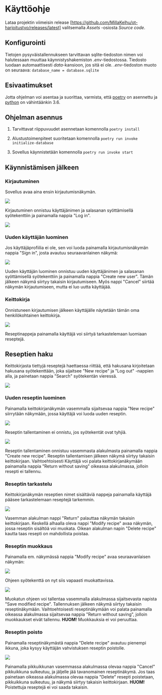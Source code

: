 # Käyttöohje
Lataa projektin viimeisin release [https://github.com/MillaKelhu/ot-harjoitustyo/releases/latest] valitsemalla *Assets* -osiosta *Source code*.

## Konfigurointi
Tietojen pysyväistallennukseen tarvittavan sqlite-tiedoston nimen voi halutessaan muuttaa käynnistyshakemiston _.env_-tiedostossa. Tiedosto luodaan automaattisesti _data_-kansioon, jos sitä ei ole. _.env_-tiedoston muoto on seuraava:
`database_name = database.sqlite`

## Esivaatimukset
Jotta ohjelman voi asentaa ja suorittaa, varmista, että [poetry](https://python-poetry.org/docs/#installation) on asennettu ja [python](https://www.python.org/downloads/) on vähintäänkin 3.6.

## Ohjelman asennus
1. Tarvittavat riippuvuudet asennetaan komennolla
`poetry install`

2. Alustustoimenpiteet suoritetaan komennolla
`poetry run invoke initialize-database`

3. Sovellus käynnistetään komennolla
`poetry run invoke start`

## Käynnistämisen jälkeen

### Kirjautuminen
Sovellus avaa aina ensin kirjautumisnäkymän.

![](https://raw.githubusercontent.com/MillaKelhu/ot-harjoitustyo/master/dokumentaatio/kuvat/login_view.png)

Kirjautuminen onnistuu käyttäjänimen ja salasanan syöttämisellä syötekenttiin ja painamalla nappia "Log in".

![](https://raw.githubusercontent.com/MillaKelhu/ot-harjoitustyo/master/dokumentaatio/kuvat/login_view_input.png)

### Uuden käyttäjän luominen
Jos käyttäjäprofiilia ei ole, sen voi luoda painamalla kirjautumisnäkymän nappia "Sign in", josta avautuu seuraavanlainen näkymä: 

![](https://raw.githubusercontent.com/MillaKelhu/ot-harjoitustyo/master/dokumentaatio/kuvat/signin_view.png)

Uuden käyttäjän luominen onnistuu uuden käyttäjänimen ja salasanan syöttämisellä syötekenttiin ja painamalla nappia "Create new user". Tämän jälkeen näkymä siirtyy takaisin kirjautumiseen. Myös nappi "Cancel" siirtää näkymän kirjautumiseen, mutta ei luo uutta käyttäjää.

### Keittokirja
Onnistuneen kirjautumisen jälkeen käyttäjälle näytetään tämän oma henkilökohtainen keittokirja.

![](https://raw.githubusercontent.com/MillaKelhu/ot-harjoitustyo/master/dokumentaatio/kuvat/bookview_vko7_1.png)

Reseptinappeja painamalla käyttäjä voi siirtyä tarkastelemaan luomiaan reseptejä.

## Reseptien haku
Keittokirjasta tiettyjä reseptejä haettaessa riittää, että hakusana kirjoitetaan hakusana syötekenttään, joka sijaitsee "New recipe" ja "Log out" -nappien alla, ja painetaan nappia "Search" syötekentän vieressä.

![](https://raw.githubusercontent.com/MillaKelhu/ot-harjoitustyo/master/dokumentaatio/kuvat/search_2.png)

### Uuden reseptin luominen
Painamalla keittokirjanäkymän vasemmalla sijaitsevaa nappia "New recipe" siirrytään näkymään, jossa käyttäjä voi luoda uuden reseptin.

![](https://raw.githubusercontent.com/MillaKelhu/ot-harjoitustyo/master/dokumentaatio/kuvat/new_recipe_view.png)

Reseptin tallentaminen ei onnistu, jos syötekentät ovat tyhjiä.

![](https://raw.githubusercontent.com/MillaKelhu/ot-harjoitustyo/master/dokumentaatio/kuvat/new_recipe_aglio_e_olio.png)

Reseptin tallentaminen onnistuu vasemmasta alakulmasta painamalla nappia "Create new recipe". Reseptin tallentamisen jälkeen näkymä siirtyy takaisin keittokirjaan. Vaihtoehtoisesti Käyttäjä voi palata keittokirjanäkymään painamalla nappia "Return without saving" oikeassa alakulmassa, jolloin resepti ei tallennu.

### Reseptin tarkastelu
Keittokirjanäkymän reseptien nimet sisältäviä nappeja painamalla käyttäjä pääsee tarkastelemaan reseptejä tarkemmin.

![](https://raw.githubusercontent.com/MillaKelhu/ot-harjoitustyo/master/dokumentaatio/kuvat/view_recipe_boba.png)

Vasemman alakulman nappi "Return" palauttaa näkymän takaisin keittokirjaan. Keskellä alhaalla oleva nappi "Modify recipe" avaa näkymän, jossa reseptin sisältöä voi muokata. Oikean alakulman napin "Delete recipe" kautta taas resepti on mahdollista poistaa.

### Reseptin muokkaus
Painamalla em. näkymässä nappia "Modify recipe" avaa seuraavanlaisen näkymän:

![](https://raw.githubusercontent.com/MillaKelhu/ot-harjoitustyo/master/dokumentaatio/kuvat/modify_boba_1.png)

Ohjeen syötekenttä on nyt siis vapaasti muokattavissa.

![](https://raw.githubusercontent.com/MillaKelhu/ot-harjoitustyo/master/dokumentaatio/kuvat/modify_boba_2.png)

Muokatun ohjeen voi tallentaa vasemmalla alakulmassa sijaitsevasta napista "Save modified recipe". Tallennuksen jälkeen näkymä siirtyy takaisin reseptinäkymään. Vaihtoehtoisesti reseptinäkymään voi palata painamalla oikeassa alakulmassa sijaitsevaa nappia "Return without saving", jolloin muokkaukset eivät tallennu.
**HUOM!** Muokkauksia ei voi peruuttaa.

### Reseptin poisto
Painamalla reseptinäkymästä nappia "Delete recipe" avautuu pienempi ikkuna, joka kysyy käyttäjän vahvistuksen reseptin poistolle.

![](https://raw.githubusercontent.com/MillaKelhu/ot-harjoitustyo/master/dokumentaatio/kuvat/delete_recipe_1.png)

Painamalla pikkuikkunan vasemmassa alakulmassa olevaa nappia "Cancel" pikkuikkuna sulkeutuu, ja jäljelle jää tavanomainen reseptinäkymä. Jos taas painetaan oikeassa alakulmassa olevaa nappia "Delete" resepti poistetaan, pikkuikkuna sulkeutuu, ja näkymä siirtyy takaisin keittokirjaan.
**HUOM!** Poistettuja reseptejä ei voi saada takaisin.
